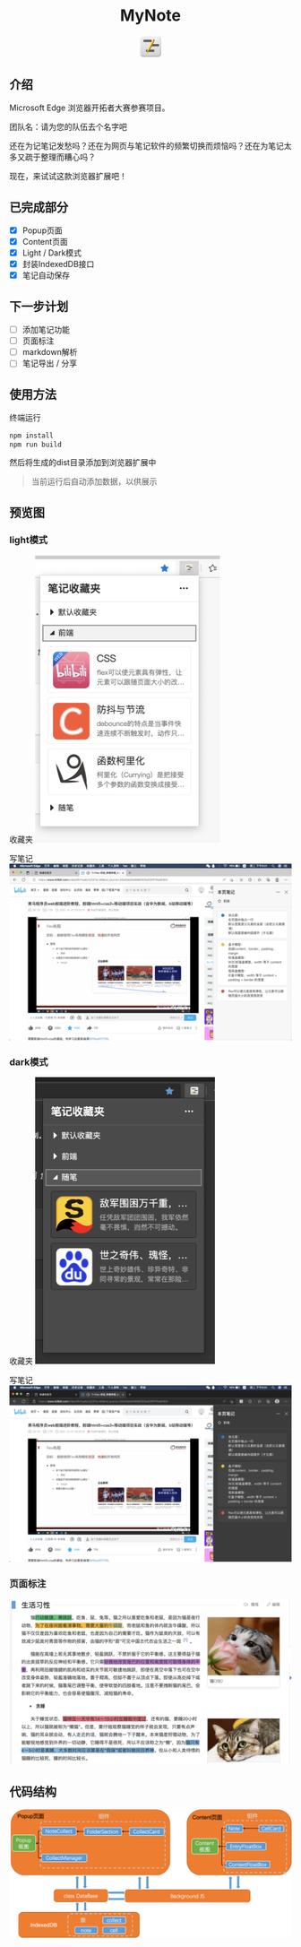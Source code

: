 # <center> MyNote

<div align=center>
<img src="./src/entry/Icon-128.png" alt="logo" style="zoom: 30%" />
</div>

## 介绍

Microsoft Edge 浏览器开拓者大赛参赛项目。

团队名：请为您的队伍去个名字吧

还在为记笔记发愁吗？还在为网页与笔记软件的频繁切换而烦恼吗？还在为笔记太多又疏于整理而糟心吗？

现在，来试试这款浏览器扩展吧！

## 已完成部分

- [x] Popup页面
- [x] Content页面
- [x] Light / Dark模式
- [x] 封装IndexedDB接口
- [x] 笔记自动保存

## 下一步计划

- [ ] 添加笔记功能
- [ ] 页面标注
- [ ] markdown解析
- [ ] 笔记导出 / 分享

## 使用方法

终端运行
```
npm install
npm run build
```
然后将生成的dist目录添加到浏览器扩展中

> 当前运行后自动添加数据，以供展示

## 预览图

### light模式

收藏夹
<img src="./forshow/light%20popup.png" alt="light收藏夹" style="zoom:50%;" />

写笔记
![light写笔记](./forshow/light%20content.png)

### dark模式

收藏夹
<img src="./forshow/dark%20popup.png" alt="dark收藏夹" style="zoom:50%;" />

写笔记
![dark收藏夹](./forshow/dark%20content.png)

### 页面标注

![页面标注](./forshow/focus.png)

## 代码结构

![代码结构](./forshow/code%20structure.png)